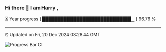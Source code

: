 ### Hi there 👋 I am Harry , 

⏳ Year progress { █████████████████████████████▁ } 96.76 %

---

⏰ Updated on Fri, 20 Dec 2024 03:28:44 GMT

![Progress Bar CI](https://github.com/duykhang68/duykhang68/workflows/Progress%20Bar%20CI/badge.svg)
